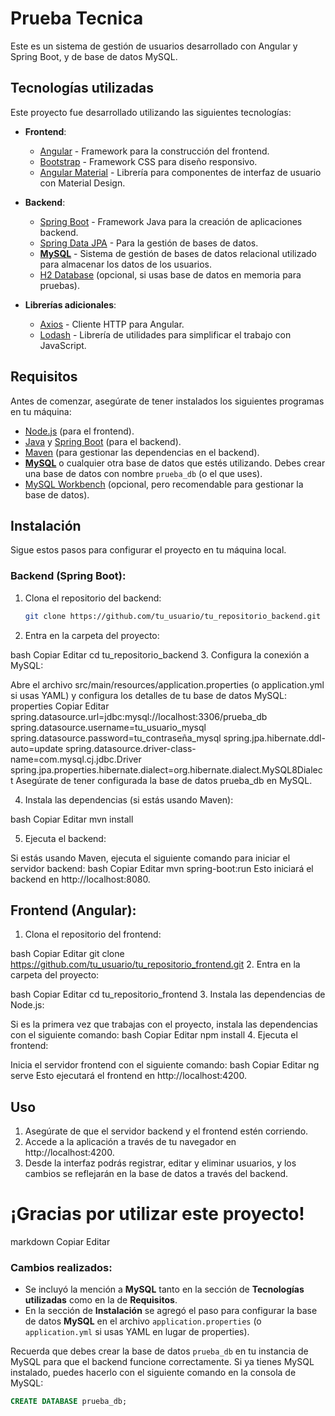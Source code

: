 # Prueba Tecnica

Este es un sistema de gestión de usuarios desarrollado con Angular y Spring Boot, y de base de datos MySQL.

## Tecnologías utilizadas

Este proyecto fue desarrollado utilizando las siguientes tecnologías:

- **Frontend**:
  - [Angular](https://angular.io/) - Framework para la construcción del frontend.
  - [Bootstrap](https://getbootstrap.com/) - Framework CSS para diseño responsivo.
  - [Angular Material](https://material.angular.io/) - Librería para componentes de interfaz de usuario con Material Design.

- **Backend**:
  - [Spring Boot](https://spring.io/projects/spring-boot) - Framework Java para la creación de aplicaciones backend.
  - [Spring Data JPA](https://spring.io/projects/spring-data-jpa) - Para la gestión de bases de datos.
  - **[MySQL](https://www.mysql.com/)** - Sistema de gestión de bases de datos relacional utilizado para almacenar los datos de los usuarios.
  - [H2 Database](https://www.h2database.com/html/main.html) (opcional, si usas base de datos en memoria para pruebas).

- **Librerías adicionales**:
  - [Axios](https://axios-http.com/) - Cliente HTTP para Angular.
  - [Lodash](https://lodash.com/) - Librería de utilidades para simplificar el trabajo con JavaScript.

## Requisitos

Antes de comenzar, asegúrate de tener instalados los siguientes programas en tu máquina:

- [Node.js](https://nodejs.org/) (para el frontend).
- [Java](https://www.java.com/es/download/) y [Spring Boot](https://spring.io/projects/spring-boot) (para el backend).
- [Maven](https://maven.apache.org/) (para gestionar las dependencias en el backend).
- **[MySQL](https://www.mysql.com/)** o cualquier otra base de datos que estés utilizando. Debes crear una base de datos con nombre `prueba_db` (o el que uses).
- [MySQL Workbench](https://dev.mysql.com/downloads/workbench/) (opcional, pero recomendable para gestionar la base de datos).

## Instalación

Sigue estos pasos para configurar el proyecto en tu máquina local.

### Backend (Spring Boot):

1. Clona el repositorio del backend:
   ```bash
   git clone https://github.com/tu_usuario/tu_repositorio_backend.git
2. Entra en la carpeta del proyecto:

  bash
  Copiar
  Editar
  cd tu_repositorio_backend
3. Configura la conexión a MySQL:

Abre el archivo src/main/resources/application.properties (o application.yml si usas YAML) y configura los detalles de tu base de datos MySQL:
properties
Copiar
Editar
spring.datasource.url=jdbc:mysql://localhost:3306/prueba_db
spring.datasource.username=tu_usuario_mysql
spring.datasource.password=tu_contraseña_mysql
spring.jpa.hibernate.ddl-auto=update
spring.datasource.driver-class-name=com.mysql.cj.jdbc.Driver
spring.jpa.properties.hibernate.dialect=org.hibernate.dialect.MySQL8Dialect
Asegúrate de tener configurada la base de datos prueba_db en MySQL.

4. Instala las dependencias (si estás usando Maven):

bash
Copiar
Editar
mvn install

5. Ejecuta el backend:

Si estás usando Maven, ejecuta el siguiente comando para iniciar el servidor backend:
bash
Copiar
Editar
mvn spring-boot:run
Esto iniciará el backend en http://localhost:8080.

## Frontend (Angular):
1. Clona el repositorio del frontend:

bash
Copiar
Editar
git clone https://github.com/tu_usuario/tu_repositorio_frontend.git
2. Entra en la carpeta del proyecto:

bash
Copiar
Editar
cd tu_repositorio_frontend
3. Instala las dependencias de Node.js:

Si es la primera vez que trabajas con el proyecto, instala las dependencias con el siguiente comando:
bash
Copiar
Editar
npm install
4. Ejecuta el frontend:

Inicia el servidor frontend con el siguiente comando:
bash
Copiar
Editar
ng serve
Esto ejecutará el frontend en http://localhost:4200.

## Uso
1. Asegúrate de que el servidor backend y el frontend estén corriendo.
2. Accede a la aplicación a través de tu navegador en http://localhost:4200.
3. Desde la interfaz podrás registrar, editar y eliminar usuarios, y los cambios se reflejarán en la base de datos a través del backend.

  # ¡Gracias por utilizar este proyecto!

markdown
Copiar
Editar

### Cambios realizados:

- Se incluyó la mención a **MySQL** tanto en la sección de **Tecnologías utilizadas** como en la de **Requisitos**.
- En la sección de **Instalación** se agregó el paso para configurar la base de datos **MySQL** en el archivo `application.properties` (o `application.yml` si usas YAML en lugar de properties).

Recuerda que debes crear la base de datos `prueba_db` en tu instancia de MySQL para que el backend funcione correctamente. Si ya tienes MySQL instalado, puedes hacerlo con el siguiente comando en la consola de MySQL:

```sql
CREATE DATABASE prueba_db;
